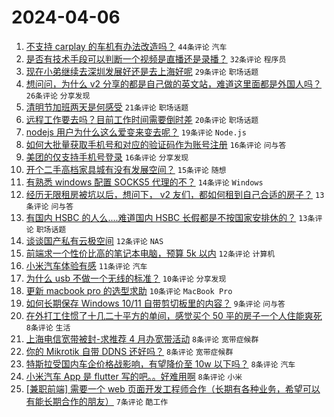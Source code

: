 # 2024-04-06

1. [不支持 carplay 的车机有办法改造吗？](https://www.v2ex.com/t/1029959) `44条评论` `汽车`
1. [是否有技术手段可以判断一个视频是直播还是录播？](https://www.v2ex.com/t/1029961) `32条评论` `程序员`
1. [现在小弟继续去深圳发展好还是去上海好呢](https://www.v2ex.com/t/1029968) `29条评论` `职场话题`
1. [想问问，为什么 v2 分享的都是自己做的英文站，难道这里面都是外国人吗？](https://www.v2ex.com/t/1029957) `26条评论` `分享发现`
1. [清明节加班两天是何感受](https://www.v2ex.com/t/1029956) `21条评论` `职场话题`
1. [远程工作要去吗？目前工作时间需要倒时差](https://www.v2ex.com/t/1029983) `20条评论` `职场话题`
1. [nodejs 用户为什么这么爱变来变去呢？](https://www.v2ex.com/t/1029981) `19条评论` `Node.js`
1. [如何大批量获取手机号和对应的验证码作为账号注册](https://www.v2ex.com/t/1030002) `16条评论` `问与答`
1. [美团的仅支持手机号登录](https://www.v2ex.com/t/1029996) `16条评论` `分享发现`
1. [开个二手高档家具城有没有发展空间？](https://www.v2ex.com/t/1029986) `15条评论` `随想`
1. [有熟悉 windows 配置 SOCKS5 代理的不？](https://www.v2ex.com/t/1029982) `14条评论` `Windows`
1. [经历无限租房被坑以后，想问下， v2 友们，都如何租到自己合适的房子？](https://www.v2ex.com/t/1030013) `13条评论` `问与答`
1. [有国内 HSBC 的人么....难道国内 HSBC 长假都是不按国家安排休的？](https://www.v2ex.com/t/1029978) `13条评论` `职场话题`
1. [谈谈国产私有云极空间](https://www.v2ex.com/t/1029998) `12条评论` `NAS`
1. [前端求一个性价比高的笔记本电脑，预算 5k 以内](https://www.v2ex.com/t/1029991) `12条评论` `计算机`
1. [小米汽车体验有感](https://www.v2ex.com/t/1030012) `11条评论` `汽车`
1. [为什么 usb 不做一个无线的标准？](https://www.v2ex.com/t/1030003) `10条评论` `分享发现`
1. [更新 macbook pro 的选型求助](https://www.v2ex.com/t/1029974) `10条评论` `MacBook Pro`
1. [如何长期保存 Windows 10/11 自带剪切板里的内容？](https://www.v2ex.com/t/1030007) `9条评论` `问与答`
1. [在外打工住惯了十几二十平方的单间，感觉买个 50 平的房子一个人住能爽死](https://www.v2ex.com/t/1030005) `8条评论` `生活`
1. [上海电信宽带被封-求推荐 4 月办宽带活动](https://www.v2ex.com/t/1030000) `8条评论` `宽带症候群`
1. [你的 Mikrotik 自带 DDNS 还好吗？](https://www.v2ex.com/t/1029995) `8条评论` `宽带症候群`
1. [特斯拉受国内车企价格战影响，有望降价至 10w 以下吗？](https://www.v2ex.com/t/1029994) `8条评论` `汽车`
1. [小米汽车 App 是 flutter 写的吧。。好难用啊](https://www.v2ex.com/t/1029987) `8条评论` `小米`
1. [[兼职前端] 需要一个 web 页面开发工程师合作（长期有各种业务，希望可以有能长期合作的朋友）](https://www.v2ex.com/t/1029990) `7条评论` `酷工作`
